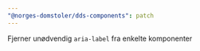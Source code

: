 ```yaml
---
"@norges-domstoler/dds-components": patch
---
```


Fjerner unødvendig `aria-label` fra enkelte komponenter
